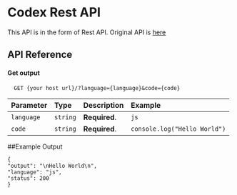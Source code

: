 
# Codex Rest API
This API is in the form of Rest API. Original API is [here](https://github.com/Jaagrav/CodeX)


## API Reference

#### Get output

```https
  GET {your host url}/?language={language}&code={code}
```

| Parameter | Type     | Description                |Example|
| :-------- | :------- | :------------------------- |:------------------------- |
| `language` | `string` | **Required**. |`js`|
| `code` | `string` | **Required**. |`console.log("Hello World")`|

 ##Example Output
 ```http
 {
"output": "\nHello World\n",
"language": "js",
"status": 200
}
 ```


